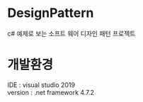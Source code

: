 # DesignPattern
c# 예제로 보는 소프트 웨어 디자인 패턴 프로젝트

# 개발환경
IDE : visual studio 2019  
version : .net framework 4.7.2
